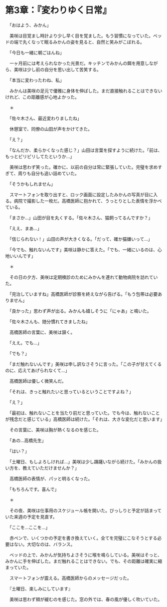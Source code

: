 # 第3章：『変わりゆく日常』

　「おはよう、みかん」

　美咲は目覚まし時計より少し早く目を覚ました。もう習慣になっていた。ベッドの端で丸くなって眠るみかんの姿を見ると、自然と笑みがこぼれる。

　「今日も一緒に朝ごはんね」

　一ヶ月前には考えられなかった光景だ。キッチンでみかんの餌を用意しながら、美咲は少し前の自分を思い出して苦笑する。

　「本当に変わったわね、私」

　みかんは美咲の足元で優雅に身体を伸ばした。まだ直接触れることはできないけれど、この距離感が心地よかった。

　＊

　「佐々木さん、最近変わりましたね」

　休憩室で、同僚の山田が声をかけてきた。

　「え？」

　「なんだか、柔らかくなった感じ？」山田は言葉を探すように続けた。「前は、もっとピリピリしてたというか...」

　美咲は思わず笑った。確かに、以前の自分は常に緊張していた。完璧を求めすぎて、周りも自分も追い詰めていた。

　「そうかもしれません」

　スマートフォンを取り出すと、ロック画面に設定したみかんの写真が目に入る。病院で撮影した一枚だ。高橋医師に抱かれて、うっとりとした表情を浮かべている。

　「まさか...」山田が目を丸くする。「佐々木さん、猫飼ってるんですか？」

　「ええ、まあ...」

　「信じられない！」山田の声が大きくなる。「だって、確か猫嫌いって...」

　「今でも、触れないんです」美咲は静かに答えた。「でも、一緒にいるのは、心地いいんです」

　＊

　その日の夕方、美咲は定期検診のためにみかんを連れて動物病院を訪れていた。

　「完治していますね」高橋医師が診察を終えながら告げる。「もう包帯は必要ありません」

　「良かった」思わず声が出る。みかんも嬉しそうに「にゃあ」と鳴いた。

　「佐々木さんも、随分慣れてきましたね」

　高橋医師の言葉に、美咲は頷く。

　「ええ。でも...」

　「でも？」

　「まだ触れないんです」美咲は申し訳なさそうに言った。「この子が甘えてくるのに、応えてあげられなくて...」

　高橋医師は優しく微笑んだ。

　「それは、きっと触れたいと思っているということですよね？」

　「え？」

　「最初は、触れないことを当たり前だと思っていた。でも今は、触れないことが残念だと感じている」高橋医師は続けた。「それは、大きな変化だと思います」

　その言葉に、美咲は胸が熱くなるのを感じた。

　「あの...高橋先生」

　「はい？」

　「土曜日、もしよろしければ...」美咲は少し躊躇いながら続けた。「みかんの扱い方を、教えていただけませんか？」

　高橋医師の表情が、パッと明るくなった。

　「もちろんです。喜んで」

　＊

　その夜、美咲は仕事用のスケジュール帳を開いた。びっしりと予定が詰まっていた来週の予定を見直す。

　「ここを...ここを...」

　赤ペンで、いくつかの予定を書き換えていく。全てを完璧にこなそうとする必要はない。大切なのは、バランス。

　ベッドの上で、みかんが気持ちよさそうに喉を鳴らしている。美咲はそっと、みかんに手を伸ばした。まだ触れることはできない。でも、その距離は確実に縮まっていた。

　スマートフォンが震える。高橋医師からのメッセージだった。

　『土曜日、楽しみにしています』

　美咲は思わず頬が緩むのを感じた。窓の外では、春の風が優しく吹いていた。
